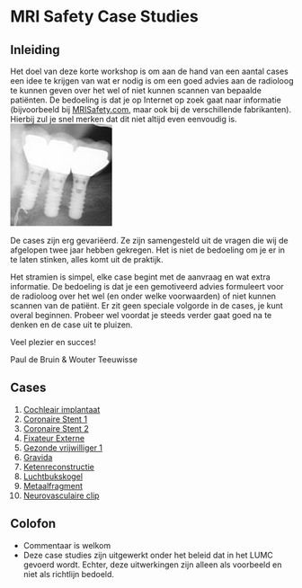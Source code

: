 # MRI Safety Case Studies

## Inleiding



Het doel van deze korte workshop is om aan de hand van een aantal cases een
idee te krijgen van wat er nodig is om een goed advies aan de radioloog
te kunnen geven over het wel of niet kunnen scannen van bepaalde patiënten. 
De bedoeling is dat je op Internet op zoek gaat naar informatie (bijvoorbeeld
bij [MRISafety.com](http://mrisafety.com), maar ook bij de verschillende
fabrikanten). Hierbij zul je snel merken dat dit niet altijd even eenvoudig
is.
![](Blij_bekkie.png)

De cases zijn erg gevariëerd. Ze zijn samengesteld uit de vragen die wij de
afgelopen twee jaar hebben gekregen. Het is niet de bedoeling om je er in te
laten stinken, alles komt uit de praktijk. 


Het stramien is simpel, elke case begint met de aanvraag en wat extra
informatie. De bedoeling is dat je een gemotiveerd advies formuleert voor de
radioloog over het wel (en onder welke voorwaarden) of niet kunnen scannen van
de patiënt.
Er zit geen speciale volgorde in de cases, je kunt overal beginnen. Probeer
wel voordat je steeds verder gaat goed na te denken en de case uit te pluizen.

Veel plezier en succes! 

Paul de Bruin & Wouter Teeuwisse

## Cases

1. [Cochleair implantaat](CochleairImplantaat/case.md)
1. [Coronaire Stent 1](Stent1/case.md)
1. [Coronaire Stent 2](Stent2/case.md)
1. [Fixateur Externe](FixateurExterne/case.md)
1. [Gezonde vrijwilliger 1](Volunteer1/case.md)
1. [Gravida](Gravida/case.md)
1. [Ketenreconstructie](Ketenreconstructie/case.md)
1. [Luchtbukskogel](Kogel/case.md)
1. [Metaalfragment](Fragment/case.md)
1. [Neurovasculaire clip](Clip/case.md)


## Colofon

* Commentaar is welkom
* Deze case studies zijn uitgewerkt onder het beleid dat in het LUMC gevoerd
  wordt. Echter, deze uitwerkingen zijn alleen als voorbeeld en niet als richtlijn
  bedoeld.  

  